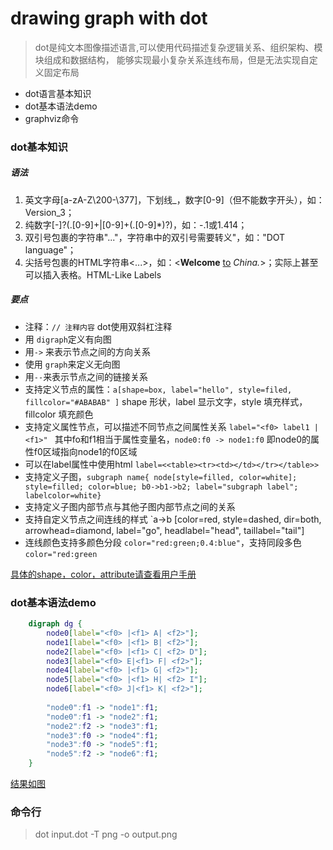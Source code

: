 # drawing graph with dot

> dot是纯文本图像描述语言,可以使用代码描述复杂逻辑关系、组织架构、模块组成和数据结构，
> 能够实现最小复杂关系连线布局，但是无法实现自定义固定布局


* dot语言基本知识
* dot基本语法demo
* graphviz命令



### dot基本知识
##### 语法
1. 英文字母[a-zA-Z\200-\377]，下划线_，数字[0-9]（但不能数字开头），如：Version_3；
2. 纯数字[-]?(.[0-9]+|[0-9]+(.[0-9]*)?)，如：-.1或1.414；
3. 双引号包裹的字符串"..."，字符串中的双引号需要转义\"，如："DOT language"；
4. 尖括号包裹的HTML字符串<...>，如：<<b>Welcome</b> <u>to</u> <i>China.</i>>；实际上甚至可以插入表格。HTML-Like Labels

##### 要点
* 注释：`// 注释内容` dot使用双斜杠注释
* 用 `digraph`定义有向图
* 用`->` 来表示节点之间的方向关系
* 使用 `graph`来定义无向图
* 用`--`来表示节点之间的链接关系
* 支持定义节点的属性：`a[shape=box, label="hello", style=filed, fillcolor="#ABABAB" ]` shape 形状，label 显示文字，style 填充样式，fillcolor 填充颜色
* 支持定义属性节点，可以描述不同节点之间属性关系 `label="<f0> label1 | <f1>" ` 其中fo和f1相当于属性变量名，`node0:f0 -> node1:f0` 即node0的属性f0区域指向node1的f0区域
* 可以在label属性中使用html `label=<<table><tr><td></td></tr></table>>`
* 支持定义子图，`subgraph name{ node[style=filled, color=white]; style=filled; color=blue; b0->b1->b2; label="subgraph label"; labelcolor=white}`
* 支持定义子图内部节点与其他子图内部节点之间的关系
* 支持自定义节点之间连线的样式 `a->b [color=red, style=dashed, dir=both, arrowhead=diamond, label="go", headlabel="head", taillabel="tail"]
* 连线颜色支持多颜色分段 `color="red:green;0.4:blue"`，支持同段多色 `color="red:green`

[具体的shape，color，attribute请查看用户手册](./../../assets/docs/dotguide.pdf)

### dot基本语法demo

```dot
    digraph dg {
        node0[label="<f0> |<f1> A| <f2>"];
        node1[label="<f0> |<f1> B| <f2>"];
        node2[label="<f0> |<f1> C| <f2> D"];
        node3[label="<f0> E|<f1> F| <f2>"];
        node4[label="<f0> |<f1> G| <f2>"];
        node5[label="<f0> |<f1> H| <f2> I"];
        node6[label="<f0> J|<f1> K| <f2>"];
        
        "node0":f1 -> "node1":f1;
        "node0":f1 -> "node2":f1;
        "node2":f2 -> "node3":f1;
        "node3":f0 -> "node4":f1;
        "node3":f0 -> "node5":f1;
        "node5":f2 -> "node6":f1;
    }
```

[结果如图](./graphviz/digraph.svg)


### 命令行

>  dot input.dot -T png -o output.png